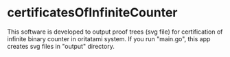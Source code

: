 # certificatesOfInfiniteCounter

This software is developed to output proof trees (svg file) for certification of infinite binary counter in oritatami system.
If you run "main.go", this app creates svg files in "output" directory.
